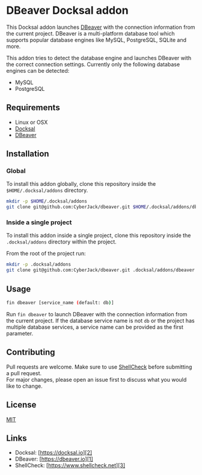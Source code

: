 # DBeaver Docksal addon

This Docksal addon launches [DBeaver][1] with the connection information from the current project.
DBeaver is a multi-platform database tool which supports popular database engines like MySQL, PostgreSQL, SQLite and more. 

This addon tries to detect the database engine and launches DBeaver with the correct connection settings.
Currently only the following database engines can be detected:

* MySQL
* PostgreSQL

## Requirements

* Linux or OSX 
* [Docksal][2]
* [DBeaver][1]

## Installation

### Global

To install this addon globally, clone this repository inside the `$HOME/.docksal/addons` directory.

```bash
mkdir -p $HOME/.docksal/addons
git clone git@github.com:CyberJack/dbeaver.git $HOME/.docksal/addons/dbeaver
```

### Inside a single project

To install this addon inside a single project, clone this repository inside the `.docksal/addons` directory within the project. 

From the root of the project run:

```bash
mkdir -p .docksal/addons
git clone git@github.com:CyberJack/dbeaver.git .docksal/addons/dbeaver
```

## Usage

```bash
fin dbeaver [service_name (default: db)]
```

Run `fin dbeaver` to launch DBeaver with the connection information from the current project. If the database service name is not `db` or the project has multiple database services, a service name can be provided as the first parameter.

## Contributing
Pull requests are welcome. Make sure to use [ShellCheck][3] before submitting a pull request.  
For major changes, please open an issue first to discuss what you would like to change.

## License
[MIT](https://choosealicense.com/licenses/mit/)

## Links

* Docksal: [https://docksal.io][2]
* DBeaver: [https://dbeaver.io][1]
* ShellCheck: [https://www.shellcheck.net][3]

[1]: https://dbeaver.io
[2]: https://docksal.io
[3]: https://www.shellcheck.net

